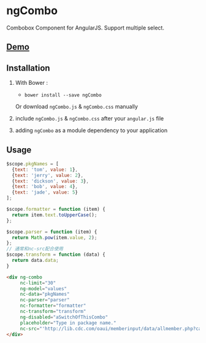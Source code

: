 # ngCombo
Combobox Component for AngularJS.
Support multiple select.

## [Demo](http://tommyfok.github.io/ngCombo/demo.html)

## Installation
1. With Bower :
   - `bower install --save ngCombo`

   Or download `ngCombo.js` & `ngCombo.css` manually

2. include `ngCombo.js` & `ngCombo.css` after your `angular.js` file

3. adding `ngCombo` as a module dependency to your application

## Usage
```javascript
$scope.pkgNames = [
  {text: 'tom', value: 1},
  {text: 'jerry', value: 2},
  {text: 'dickson', value: 3},
  {text: 'bob', value: 4},
  {text: 'jade', value: 5}
];

$scope.formatter = function (item) {
  return item.text.toUpperCase();
};

$scope.parser = function (item) {
  return Math.pow(item.value, 2);
};
// 通常和nc-src配合使用
$scope.transform = function (data) {
  return data.data;
}
```
```html
<div ng-combo
     nc-limit="30"
     ng-model="values"
     nc-data="pkgNames"
     nc-parser="parser"
     nc-formatter="formatter"
     nc-transform="transform"
     ng-disabled="aSwitchOfThisCombo"
     placeholder="Type in package name."
     nc-src="'http://lib.cdc.com/oaui/memberinput/data/allmember.php?callback=JSON_CALLBACK'">
</div>
```
